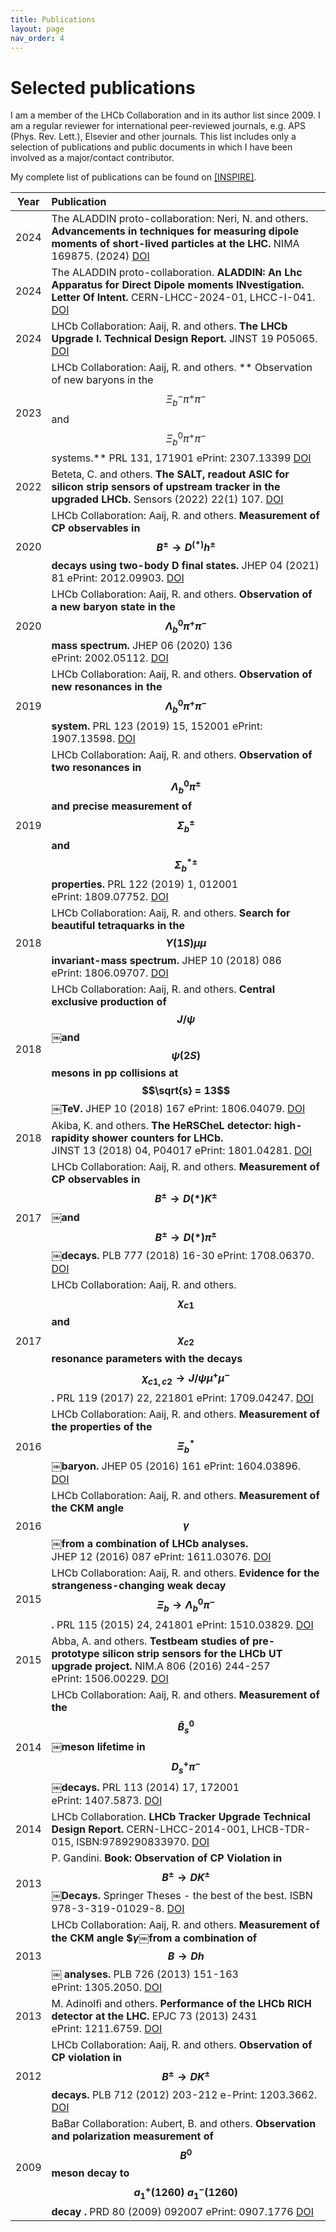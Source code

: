 ```yaml
---
title: Publications
layout: page
nav_order: 4
---
```

# Selected publications
I am a member of the LHCb Collaboration and in its author list since 2009.
I am a regular reviewer for international peer-reviewed journals, e.g. APS (Phys. Rev. Lett.), Elsevier and other journals.
This list includes only a selection of publications and public documents in which I have been involved as a major/contact contributor.

My complete list of publications can be found on [[INSPIRE]](https://inspirehep.net/literature?sort=mostrecent&size=25&page=1&q=a%20gandini&ui-citation-summary=true).

| Year | Publication |
|:----:|:------------|
| 2024 |The ALADDIN proto-collaboration: Neri, N. and others. **Advancements in techniques for measuring dipole moments of short-lived particles at the LHC.** NIMA 169875. (2024) [DOI](https://doi.org/10.1016/j.nima.2024.169875) |
| 2024 |The ALADDIN proto-collaboration. **ALADDIN: An Lhc Apparatus for Direct Dipole moments INvestigation. Letter Of Intent.** CERN-LHCC-2024-01, LHCC-I-041. [DOI](https://doi.org/10.17181/CERN.2G4V.0YAO) |
| 2024 |LHCb Collaboration: Aaij,  R. and others. **The LHCb Upgrade I. Technical Design Report.** JINST 19 P05065. [DOI](https://doi.org/10.1088/1748-0221/19/05/P05065) |
| 2023 |LHCb Collaboration: Aaij,  R. and others. ** Observation of new baryons in the $$\Xi_b^- \pi^+ \pi^-$$ and $$\Xi_b^0 \pi^+ \pi^-$$  systems.** PRL 131, 171901 ePrint: 2307.13399 [DOI](https://10.1103/PhysRevLett.131.171901) |
| 2022 |Beteta, C. and others. **The SALT, readout ASIC for silicon strip sensors of upstream tracker in the upgraded LHCb.** Sensors (2022) 22(1) 107.  [DOI](https://10.3390/s22010107) |
| 2020 |LHCb Collaboration: Aaij,  R. and others. **Measurement of CP observables in $$B^\pm \to D^{(*)} h^\pm$$ decays using two-body D final states.** JHEP 04 (2021) 81  ePrint: 2012.09903. [DOI](https://10.1007/JHEP04(2021)081) |
| 2020 |LHCb Collaboration: Aaij,  R. and others. **Observation of a new baryon state in the $$\Lambda_b^0 \pi^+ \pi^-$$ mass spectrum.** JHEP 06 (2020) 136 ePrint: 2002.05112. [DOI](https://10.1007/JHEP06(2020)136) |
| 2019 |LHCb Collaboration: Aaij,  R. and others. **Observation of new resonances in the $$\Lambda_b^0 \pi^+ \pi^-$$ system.** PRL 123 (2019) 15, 152001 ePrint: 1907.13598. [DOI](https://10.1103/PhysRevLett.123.152001) |
| 2019 |LHCb Collaboration: Aaij,  R. and others. **Observation of two resonances in $$\Lambda_b^0 \pi^\pm$$ and precise measurement of $$\Sigma_b^\pm$$ and $$\Sigma_b^{*\pm}$$ properties.** PRL 122 (2019) 1, 012001 ePrint: 1809.07752. [DOI](https://10.1103/PhysRevLett.122.012001) |
| 2018 |LHCb Collaboration: Aaij,  R. and others. **Search for beautiful tetraquarks in the $$\Upsilon(1S)\mu\mu$$ invariant-mass spectrum.** JHEP 10 (2018) 086  ePrint: 1806.09707. [DOI](https://10.1007/JHEP10(2018)086) |
| 2018 |LHCb Collaboration: Aaij,  R. and others. **Central exclusive production of $$J/\psi$$￼and $$\psi(2S)$$ mesons in pp collisions at $$\sqrt{s} = 13$$￼TeV.** JHEP 10 (2018) 167 ePrint: 1806.04079. [DOI](https://10.1007/JHEP10(2018)167) |
| 2018 | Akiba, K. and others. **The HeRSCheL detector: high-rapidity shower counters for LHCb.** JINST 13 (2018) 04, P04017 ePrint: 1801.04281. [DOI](https://10.1088/1748-0221/13/04/P04017) |
| 2017 |LHCb Collaboration: Aaij,  R. and others. **Measurement of CP observables in $$B^\pm \rightarrow D(*)K^\pm$$￼and $$B^\pm \rightarrow D(*)\pi^\pm$$￼decays.** PLB 777 (2018) 16-30 ePrint: 1708.06370. [DOI](https://10.1016/j.physletb.2017.11.070)|
| 2017 |LHCb Collaboration: Aaij,  R. and others. **$$\chi_{c1}$$ and $$\chi_{c2}$$ resonance parameters with the decays $$\chi_{c1,c2} \rightarrow J/\psi \mu^+\mu^-$$.** PRL 119 (2017) 22, 221801 ePrint: 1709.04247. [DOI](https://10.1103/PhysRevLett.119.221801)|
| 2016 |LHCb Collaboration: Aaij,  R. and others. **Measurement of the properties of the $$\Xi_b^*$$￼baryon.** JHEP 05 (2016) 161 ePrint: 1604.03896. [DOI](https://10.1007/JHEP05(2016)161)|
| 2016 |LHCb Collaboration: Aaij,  R. and others. **Measurement of the CKM angle $$\gamma$$￼from a combination of LHCb analyses.** JHEP 12 (2016) 087 ePrint: 1611.03076. [DOI](https://10.1007/JHEP12(2016)087)|
| 2015 |LHCb Collaboration: Aaij,  R. and others. **Evidence for the strangeness-changing weak decay $$\Xi_b \rightarrow \Lambda_b^0 \pi^-$$.** PRL 115 (2015) 24, 241801 ePrint: 1510.03829. [DOI](https://10.1103/PhysRevLett.115.241801)|
| 2015 |Abba, A. and others. **Testbeam studies of pre-prototype silicon strip sensors for the LHCb UT upgrade project.** NIM.A 806 (2016) 244-257 ePrint: 1506.00229. [DOI](https://10.1016/j.nima.2015.10.031)|
| 2014 |LHCb Collaboration: Aaij,  R. and others. **Measurement of the $$\bar{B}_s^0$$￼meson lifetime in $$D_s^+\pi^-$$￼decays.** PRL 113 (2014) 17, 172001 ePrint: 1407.5873. [DOI](https://10.1103/PhysRevLett.113.172001)|
| 2014 |LHCb Collaboration. **LHCb Tracker Upgrade Technical Design Report.** CERN-LHCC-2014-001, LHCB-TDR-015, ISBN:9789290833970. [DOI](https://cds.cern.ch/record/1647400)|
| 2013 |P. Gandini. **Book: Observation of CP Violation in $$B^\pm \rightarrow D K^\pm$$￼Decays.** Springer Theses - the best of the best. ISBN 978-3-319-01029-8. [DOI](https://10.1007/978-3-319-01029-8)|
| 2013 |LHCb Collaboration: Aaij,  R. and others. **Measurement of the CKM angle $$\gamma$￼from a combination of $$B \rightarrow Dh$$￼ analyses.** PLB 726 (2013) 151-163 ePrint: 1305.2050. [DOI](https://10.1016/j.physletb.2013.08.020)|
| 2013 |M. Adinolfi and others. **Performance of the LHCb RICH detector at the LHC.** EPJC 73 (2013) 2431 ePrint: 1211.6759. [DOI](https://10.1140/epjc/s10052-013-2431-9)|
| 2012 |LHCb Collaboration: Aaij,  R. and others. **Observation of CP violation in $$B^\pm \rightarrow DK^\pm$$ decays.** PLB 712 (2012) 203-212 e-Print: 1203.3662. [DOI](https://10.1016/j.physletb.2012.04.060)|
| 2009 | BaBar Collaboration: Aubert, B. and others. **Observation and polarization measurement of $$B^0$$ meson decay to $$a_1^+(1260)\ a_1^-(1260)$$ decay .** PRD 80 (2009) 092007 ePrint: 0907.1776 [DOI](https://10.1103/PhysRevD.80.092007)|
